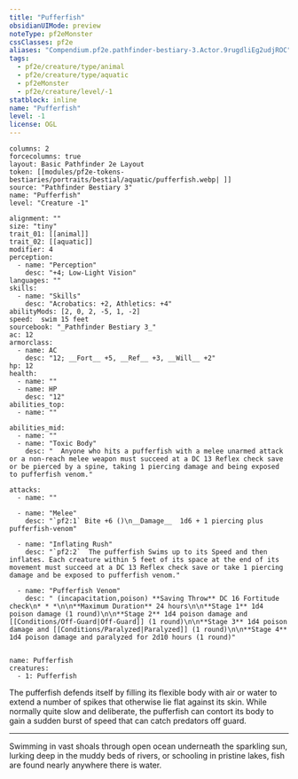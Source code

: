 ```yaml
---
title: "Pufferfish"
obsidianUIMode: preview
noteType: pf2eMonster
cssClasses: pf2e
aliases: "Compendium.pf2e.pathfinder-bestiary-3.Actor.9rugdliEg2udjROC" 
tags:
  - pf2e/creature/type/animal
  - pf2e/creature/type/aquatic
  - pf2eMonster
  - pf2e/creature/level/-1
statblock: inline
name: "Pufferfish"
level: -1
license: OGL
---
```


```statblock
columns: 2
forcecolumns: true
layout: Basic Pathfinder 2e Layout
token: [[modules/pf2e-tokens-bestiaries/portraits/bestial/aquatic/pufferfish.webp| ]]
source: "Pathfinder Bestiary 3"
name: "Pufferfish"
level: "Creature -1"

alignment: ""
size: "tiny"
trait_01: [[animal]]
trait_02: [[aquatic]]
modifier: 4
perception:
  - name: "Perception"
    desc: "+4; Low-Light Vision"
languages: ""
skills:
  - name: "Skills"
    desc: "Acrobatics: +2, Athletics: +4"
abilityMods: [2, 0, 2, -5, 1, -2]
speed:  swim 15 feet
sourcebook: "_Pathfinder Bestiary 3_"
ac: 12
armorclass:
  - name: AC
    desc: "12; __Fort__ +5, __Ref__ +3, __Will__ +2"
hp: 12
health:
  - name: ""
  - name: HP
    desc: "12"
abilities_top:
  - name: ""

abilities_mid:
  - name: ""
  - name: "Toxic Body"
    desc: "  Anyone who hits a pufferfish with a melee unarmed attack or a non-reach melee weapon must succeed at a DC 13 Reflex check save or be pierced by a spine, taking 1 piercing damage and being exposed to pufferfish venom."

attacks:
  - name: ""

  - name: "Melee"
    desc: "`pf2:1` Bite +6 ()\n__Damage__  1d6 + 1 piercing plus pufferfish-venom"

  - name: "Inflating Rush"
    desc: "`pf2:2`  The pufferfish Swims up to its Speed and then inflates. Each creature within 5 feet of its space at the end of its movement must succeed at a DC 13 Reflex check save or take 1 piercing damage and be exposed to pufferfish venom."

  - name: "Pufferfish Venom"
    desc: " (incapacitation,poison) **Saving Throw** DC 16 Fortitude check\n* * *\n\n**Maximum Duration** 24 hours\n\n**Stage 1** 1d4 poison damage (1 round)\n\n**Stage 2** 1d4 poison damage and [[Conditions/Off-Guard|Off-Guard]] (1 round)\n\n**Stage 3** 1d4 poison damage and [[Conditions/Paralyzed|Paralyzed]] (1 round)\n\n**Stage 4** 1d4 poison damage and paralyzed for 2d10 hours (1 round)"
 
```

```encounter-table
name: Pufferfish
creatures:
  - 1: Pufferfish
```



The pufferfish defends itself by filling its flexible body with air or water to extend a number of spikes that otherwise lie flat against its skin. While normally quite slow and deliberate, the pufferfish can contort its body to gain a sudden burst of speed that can catch predators off guard.

* * *

Swimming in vast shoals through open ocean underneath the sparkling sun, lurking deep in the muddy beds of rivers, or schooling in pristine lakes, fish are found nearly anywhere there is water.
